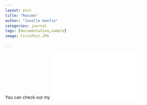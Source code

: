 ```yaml
---
layout: post
title: "Resume"
author: "Janelle Kwofie"
categories: journal
tags: [documentation,sample]
image: FirstPost.JPG

---
```


You can check out my ![Resume](assets/img/Resume.pdf) 
